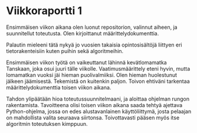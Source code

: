 # Viikkoraportti 1

Ensimmäisen viikon aikana olen luonut repositorion, valinnut aiheen, ja suunnitellut toteutusta. Olen kirjoittanut määrittelydokumenttia.

Palautin mieleeni tätä nykyä jo vuosien takaisia opintosisältöjä liittyen eri tietorakenteisiin kuten puihin sekä algoritmeihin.

Ensimmäisen viikon työtä on vaikeuttanut lähinnä kevätlomamatka Tanskaan, joka osui juuri tälle viikolle. Vaatimusmäärittely eteni hyvin, mutta lomamatkan vuoksi jäi hieman puolivalmiiksi. Olen hieman huolestunut jälkeen jäämisestä. Tekemistä on kuitenkin paljon. Toivon ehtiväni tarkentaa määrittelydokumenttia toisen viikon aikana.

Tahdon ylipäätään hioa toteutussuunnitelmaani, ja aloittaa ohjelman rungon rakentamista. Tavoitteena olisi toisen viikon aikana saada tehtyä ajettava Python-ohjelma, jossa on edes alustavanlainen käyttöliittymä, josta pelaajan on mahdollista valita seuraava siirtonsa. Toivottavasti pääsen myös itse algoritmin toteutuksen kimppuun.
